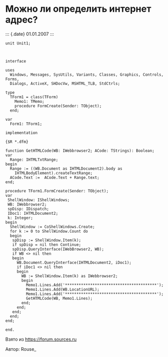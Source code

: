 Можно ли определить интернет адрес?
===================================

::: {.date}
01.01.2007
:::

    unit Unit1;
     

     
    interface
     
    uses
      Windows, Messages, SysUtils, Variants, Classes, Graphics, Controls, Forms,
      Dialogs, ActiveX, SHDocVw, MSHTML_TLB, StdCtrls;
     
    type
      TForm1 = class(TForm)
        Memo1: TMemo;
        procedure FormCreate(Sender: TObject);
      end;
     
    var
      Form1: TForm1;
     
    implementation
     
    {$R *.dfm}
     
    function GetHTMLCode(WB: IWebbrowser2; ACode: TStrings): Boolean;
    var
      Range: IHTMLTxtRange;
    begin
      Range := ((WB.Document as IHTMLDocument2).body as
        IHTMLBodyElement).createTextRange;
      ACode.Text :=  ACode.Text + Range.text;
    end;
     
    procedure TForm1.FormCreate(Sender: TObject);
    var
     ShellWindow: IShellWindows;
     WB: IWebbrowser2;
     spDisp: IDispatch;
     IDoc1: IHTMLDocument2;
     k: Integer;
    begin
      ShellWindow := CoShellWindows.Create;
      for k := 0 to ShellWindow.Count do
      begin
       spDisp := ShellWindow.Item(k);
       if spDisp = nil then Continue;
       spDisp.QueryInterface(IWebBrowser2, WB);
       if WB <> nil then
       begin
         WB.Document.QueryInterface(IHTMLDocument2, iDoc1);
         if iDoc1 <> nil then
         begin
           WB := ShellWindow.Item(k) as IWebbrowser2;
           begin
             Memo1.Lines.Add('****************************************');
             Memo1.Lines.Add(WB.LocationURL);
             Memo1.Lines.Add('****************************************');
             GetHTMLCode(WB, Memo1.Lines);
           end;
         end;
       end;
      end;
    end;
     
    end.

Взято из <https://forum.sources.ru>

Автор: Rouse\_
